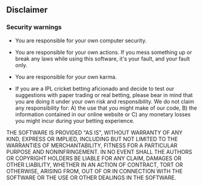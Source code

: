 ## Disclaimer

### Security warnings

* You are responsible for your own computer security.

* You are responsible for your own actions. If you mess something up or break any laws while using this software, it's your fault, and your fault only.

* You are responsible for your own karma. 

* If you are a IPL cricket betting aficionado and decide to test our suggestions with paper trading or real betting, please bear in mind that you are doing it under your own risk and responsibility. We do not claim any responsibility for: A) the use that you might make of our code, B) the information contained in our online website or C) any monetary losses you might incur during your betting experience. 

THE SOFTWARE IS PROVIDED "AS IS", WITHOUT WARRANTY OF ANY KIND, EXPRESS OR IMPLIED, INCLUDING BUT NOT LIMITED TO THE WARRANTIES OF MERCHANTABILITY, FITNESS FOR A PARTICULAR PURPOSE AND NONINFRINGEMENT. IN NO EVENT SHALL THE AUTHORS OR COPYRIGHT HOLDERS BE LIABLE FOR ANY CLAIM, DAMAGES OR OTHER LIABILITY, WHETHER IN AN ACTION OF CONTRACT, TORT OR OTHERWISE, ARISING FROM, OUT OF OR IN CONNECTION WITH THE SOFTWARE OR THE USE OR OTHER DEALINGS IN THE SOFTWARE.
